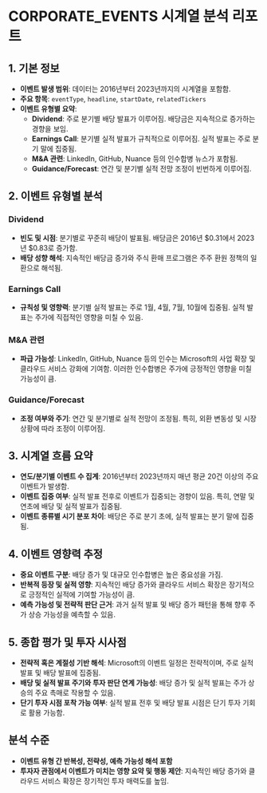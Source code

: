 # CORPORATE_EVENTS 시계열 분석 리포트

## 1. 기본 정보

- **이벤트 발생 범위**: 데이터는 2016년부터 2023년까지의 시계열을 포함함.
- **주요 항목**: `eventType`, `headline`, `startDate`, `relatedTickers`
- **이벤트 유형별 요약**:
  - **Dividend**: 주로 분기별 배당 발표가 이루어짐. 배당금은 지속적으로 증가하는 경향을 보임.
  - **Earnings Call**: 분기별 실적 발표가 규칙적으로 이루어짐. 실적 발표는 주로 분기 말에 집중됨.
  - **M&A 관련**: LinkedIn, GitHub, Nuance 등의 인수합병 뉴스가 포함됨.
  - **Guidance/Forecast**: 연간 및 분기별 실적 전망 조정이 빈번하게 이루어짐.

## 2. 이벤트 유형별 분석

### Dividend
- **빈도 및 시점**: 분기별로 꾸준히 배당이 발표됨. 배당금은 2016년 $0.31에서 2023년 $0.83로 증가함.
- **배당 성향 해석**: 지속적인 배당금 증가와 주식 환매 프로그램은 주주 환원 정책의 일환으로 해석됨.

### Earnings Call
- **규칙성 및 영향력**: 분기별 실적 발표는 주로 1월, 4월, 7월, 10월에 집중됨. 실적 발표는 주가에 직접적인 영향을 미칠 수 있음.

### M&A 관련
- **파급 가능성**: LinkedIn, GitHub, Nuance 등의 인수는 Microsoft의 사업 확장 및 클라우드 서비스 강화에 기여함. 이러한 인수합병은 주가에 긍정적인 영향을 미칠 가능성이 큼.

### Guidance/Forecast
- **조정 여부와 주기**: 연간 및 분기별로 실적 전망이 조정됨. 특히, 외환 변동성 및 시장 상황에 따라 조정이 이루어짐.

## 3. 시계열 흐름 요약

- **연도/분기별 이벤트 수 집계**: 2016년부터 2023년까지 매년 평균 20건 이상의 주요 이벤트가 발생함.
- **이벤트 집중 여부**: 실적 발표 전후로 이벤트가 집중되는 경향이 있음. 특히, 연말 및 연초에 배당 및 실적 발표가 집중됨.
- **이벤트 종류별 시기 분포 차이**: 배당은 주로 분기 초에, 실적 발표는 분기 말에 집중됨.

## 4. 이벤트 영향력 추정

- **중요 이벤트 구분**: 배당 증가 및 대규모 인수합병은 높은 중요성을 가짐.
- **반복적 등장 및 실적 영향**: 지속적인 배당 증가와 클라우드 서비스 확장은 장기적으로 긍정적인 실적에 기여할 가능성이 큼.
- **예측 가능성 및 전략적 판단 근거**: 과거 실적 발표 및 배당 증가 패턴을 통해 향후 주가 상승 가능성을 예측할 수 있음.

## 5. 종합 평가 및 투자 시사점

- **전략적 혹은 계절성 기반 해석**: Microsoft의 이벤트 일정은 전략적이며, 주로 실적 발표 및 배당 발표에 집중됨.
- **배당 및 실적 발표 주기와 투자 판단 연계 가능성**: 배당 증가 및 실적 발표는 주가 상승의 주요 촉매로 작용할 수 있음.
- **단기 투자 시점 포착 가능 여부**: 실적 발표 전후 및 배당 발표 시점은 단기 투자 기회로 활용 가능함.

## 분석 수준

- **이벤트 유형 간 반복성, 전략성, 예측 가능성 해석 포함**
- **투자자 관점에서 이벤트가 미치는 영향 요약 및 행동 제안**: 지속적인 배당 증가와 클라우드 서비스 확장은 장기적인 투자 매력도를 높임.